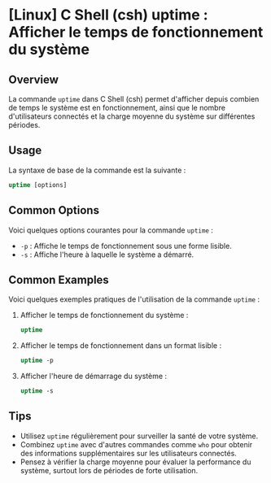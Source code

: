 # [Linux] C Shell (csh) uptime : Afficher le temps de fonctionnement du système

## Overview
La commande `uptime` dans C Shell (csh) permet d'afficher depuis combien de temps le système est en fonctionnement, ainsi que le nombre d'utilisateurs connectés et la charge moyenne du système sur différentes périodes.

## Usage
La syntaxe de base de la commande est la suivante :

```csh
uptime [options]
```

## Common Options
Voici quelques options courantes pour la commande `uptime` :

- `-p` : Affiche le temps de fonctionnement sous une forme lisible.
- `-s` : Affiche l'heure à laquelle le système a démarré.

## Common Examples
Voici quelques exemples pratiques de l'utilisation de la commande `uptime` :

1. Afficher le temps de fonctionnement du système :
   ```csh
   uptime
   ```

2. Afficher le temps de fonctionnement dans un format lisible :
   ```csh
   uptime -p
   ```

3. Afficher l'heure de démarrage du système :
   ```csh
   uptime -s
   ```

## Tips
- Utilisez `uptime` régulièrement pour surveiller la santé de votre système.
- Combinez `uptime` avec d'autres commandes comme `who` pour obtenir des informations supplémentaires sur les utilisateurs connectés.
- Pensez à vérifier la charge moyenne pour évaluer la performance du système, surtout lors de périodes de forte utilisation.